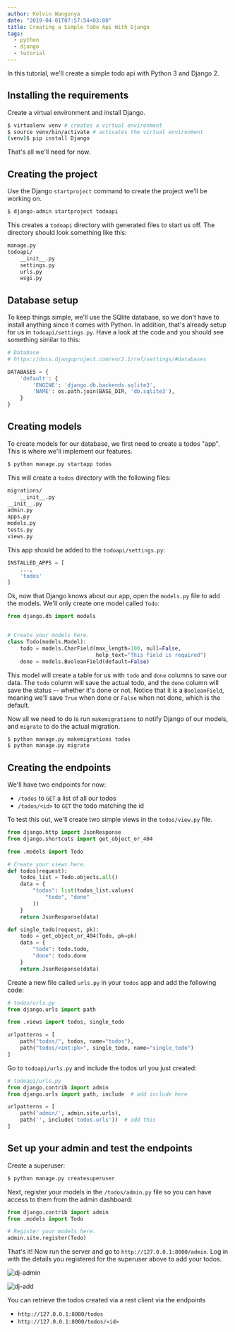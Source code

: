 ```yaml
---
author: Kelvin Wangonya
date: "2019-04-01T07:57:54+03:00"
title: Creating a Simple ToDo Api With Django
tags:
  - python
  - django
  - tutorial
---
```


In this tutorial, we\'ll create a simple todo api with Python 3 and
Django 2.

## Installing the requirements

Create a virtual environment and install Django.

```{.bash org-language="sh"}
$ virtualenv venv # creates a virtual environment
$ source venv/bin/activate # activates the virtual environment
(venv)$ pip install Django
```

That\'s all we\'ll need for now.

## Creating the project

Use the Django `startproject` command to create the project
we\'ll be working on.

```{.bash org-language="sh"}
$ django-admin startproject todoapi
```

This creates a `todoapi` directory with generated files to
start us off. The directory should look something like this:

```{.bash org-language="sh"}
manage.py
todoapi/
    __init__.py
    settings.py
    urls.py
    wsgi.py
```

## Database setup

To keep things simple, we\'ll use the SQlite database, so we don\'t have
to install anything since it comes with Python. In addition, that\'s
already setup for us in `todoapi/settings.py`. Have a look at
the code and you should see something similar to this:

```python
# Database
# https://docs.djangoproject.com/en/2.1/ref/settings/#databases

DATABASES = {
    'default': {
        'ENGINE': 'django.db.backends.sqlite3',
        'NAME': os.path.join(BASE_DIR, 'db.sqlite3'),
    }
}
```

## Creating models

To create models for our database, we first need to create a todos
\"app\". This is where we\'ll implement our features.

```{.bash org-language="sh"}
$ python manage.py startapp todos
```

This will create a `todos` directory with the following
files:

```{.bash org-language="sh"}
migrations/
    __init__.py
__init__.py
admin.py
apps.py
models.py
tests.py
views.py
```

This app should be added to the `todoapi/settings.py`:

```python
INSTALLED_APPS = [
    ...,
    'todos'
]
```

Ok, now that Django knows about our app, open the `models.py`
file to add the models. We\'ll only create one model called
`Todo`:

```python
from django.db import models


# Create your models here.
class Todo(models.Model):
    todo = models.CharField(max_length=100, null=False,
                            help_text="This field is required")
    done = models.BooleanField(default=False)
```

This model will create a table for us with `todo` and
`done` columns to save our data. The `todo` column
will save the actual todo, and the `done` column will save
the status -- whether it\'s done or not. Notice that it is a
`BooleanField`, meaning we\'ll save `True` when
done or `False` when not done, which is the default.

Now all we need to do is run `makemigrations` to notify
Django of our models, and `migrate` to do the actual
migration.

```{.bash org-language="sh"}
$ python manage.py makemigrations todos
$ python manage.py migrate
```

## Creating the endpoints

We\'ll have two endpoints for now:

- `/todos` to `GET` a list of all our todos
- `/todos/<id>` to `GET` the todo matching the
  id

To test this out, we\'ll create two simple views in the
`todos/view.py` file.

```python
from django.http import JsonResponse
from django.shortcuts import get_object_or_404

from .models import Todo

# Create your views here.
def todos(request):
    todos_list = Todo.objects.all()
    data = {
        "todos": list(todos_list.values(
            "todo", "done"
        ))
    }
    return JsonResponse(data)

def single_todo(request, pk):
    todo = get_object_or_404(Todo, pk=pk)
    data = {
        "todo": todo.todo,
        "done": todo.done
    }
    return JsonResponse(data)
```

Create a new file called `urls.py` in your `todos`
app and add the following code:

```python
# todos/urls.py
from django.urls import path

from .views import todos, single_todo

urlpatterns = [
    path("todos/", todos, name="todos"),
    path("todos/<int:pk>", single_todo, name="single_todo")
]
```

Go to `todoapi/urls.py` and include the todos url you just
created:

```python
# todoapi/urls.py
from django.contrib import admin
from django.urls import path, include  # add include here

urlpatterns = [
    path('admin/', admin.site.urls),
    path('', include('todos.urls'))  # add this
]
```

## Set up your admin and test the endpoints

Create a superuser:

```{.bash org-language="sh"}
$ python manage.py createsuperuser
```

Next, register your models in the `/todos/admin.py` file so
you can have access to them from the admin dashboard:

```python
from django.contrib import admin
from .models import Todo

# Register your models here.
admin.site.register(Todo)
```

That\'s it! Now run the server and go to
`http://127.0.0.1:8000/admin`. Log in with the details you
registered for the superuser above to add your todos.

![dj-admin](https://thepracticaldev.s3.amazonaws.com/i/x6voqtudx91zc4mnvede.png)

![dj-add](https://thepracticaldev.s3.amazonaws.com/i/pmorh3sdlnknzfo1h2c2.png)

You can retrieve the todos created via a rest client via the endpoints

- `http://127.0.0.1:8000/todos`
- `http://127.0.0.1:8000/todos/<id>`
